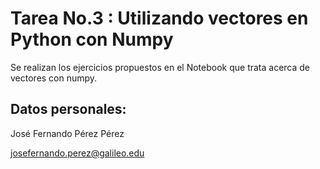 # Tarea No.3 : Utilizando vectores en Python con Numpy
Se realizan los ejercicios propuestos en el Notebook que trata acerca de vectores con numpy.
## Datos personales:
José Fernando Pérez Pérez

josefernando.perez@galileo.edu
